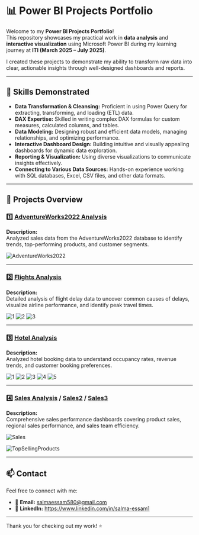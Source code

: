 # 📊 Power BI Projects Portfolio

Welcome to my **Power BI Projects Portfolio**!  
This repository showcases my practical work in **data analysis** and **interactive visualization** using Microsoft Power BI during my learning journey at **ITI (March 2025 – July 2025)**.

I created these projects to demonstrate my ability to transform raw data into clear, actionable insights through well-designed dashboards and reports.

---

## 🚀 **Skills Demonstrated**

- **Data Transformation & Cleansing:** Proficient in using Power Query for extracting, transforming, and loading (ETL) data.
- **DAX Expertise:** Skilled in writing complex DAX formulas for custom measures, calculated columns, and tables.
- **Data Modeling:** Designing robust and efficient data models, managing relationships, and optimizing performance.
- **Interactive Dashboard Design:** Building intuitive and visually appealing dashboards for dynamic data exploration.
- **Reporting & Visualization:** Using diverse visualizations to communicate insights effectively.
- **Connecting to Various Data Sources:** Hands-on experience working with SQL databases, Excel, CSV files, and other data formats.

---

## 📂 **Projects Overview**

### 1️⃣ [AdventureWorks2022 Analysis](./4-adventureworks)
**Description:**  
Analyzed sales data from the AdventureWorks2022 database to identify trends, top-performing products, and customer segments.

![AdventureWorks2022](https://github.com/user-attachments/assets/9a049e28-97c8-41f4-abc3-5375ddb95f05)

---

### 2️⃣ [Flights Analysis](./5-flights)
**Description:**  
Detailed analysis of flight delay data to uncover common causes of delays, visualize airline performance, and identify peak travel times.

![1](https://github.com/user-attachments/assets/db7d04fe-7d79-4ea6-a374-93fb823c5ce7)
![2](https://github.com/user-attachments/assets/dc76b763-94fc-42e0-83eb-e7915215e031)
![3](https://github.com/user-attachments/assets/a8ae78e3-bebd-4d24-97d4-32de0928a077)

---

### 3️⃣ [Hotel Analysis](./6-hotels)
**Description:**  
Analyzed hotel booking data to understand occupancy rates, revenue trends, and customer booking preferences.

![1](https://github.com/user-attachments/assets/6e580d8f-fda8-4618-8c77-6143ee24d41b)
![2](https://github.com/user-attachments/assets/50027986-cd6a-4fd6-aa46-9c87acadafcc)
![3](https://github.com/user-attachments/assets/6746449f-58bb-4cca-b9ff-e216976f3e2e)
![4](https://github.com/user-attachments/assets/985aeebe-6d24-4b18-8ba8-8bf2f1a62336)
![5](https://github.com/user-attachments/assets/9d6d2de3-741c-4662-93b5-6de9f69681f3)


---

### 4️⃣ [Sales Analysis](./1-sales) / [Sales2](./2-sales) / [Sales3](./3-sales)
**Description:**  
Comprehensive sales performance dashboards covering product sales, regional sales performance, and sales team efficiency.

![Sales](https://github.com/user-attachments/assets/70b5053a-9a5e-41c3-8b93-af8a9392b2a5)

![TopSellingProducts](https://github.com/user-attachments/assets/a8d9aff6-7f52-4b81-88c1-b5b44bdce838)

---

## 📫 **Contact**

Feel free to connect with me:  
- 📧 **Email:** salmaessam580@gmail.com  
- 💼 **LinkedIn:** https://www.linkedin.com/in/salma-essam1

---

Thank you for checking out my work! ⭐

